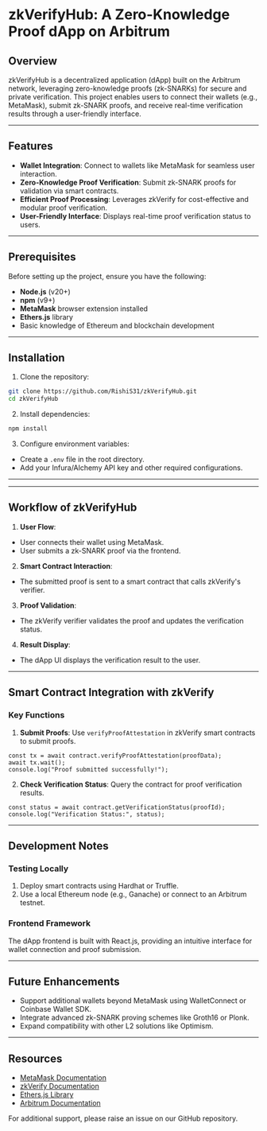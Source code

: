 # zkVerifyHub: A Zero-Knowledge Proof dApp on Arbitrum

## Overview

zkVerifyHub is a decentralized application (dApp) built on the Arbitrum network, leveraging zero-knowledge proofs (zk-SNARKs) for secure and private verification. This project enables users to connect their wallets (e.g., MetaMask), submit zk-SNARK proofs, and receive real-time verification results through a user-friendly interface.

---

## Features

- **Wallet Integration**: Connect to wallets like MetaMask for seamless user interaction.
- **Zero-Knowledge Proof Verification**: Submit zk-SNARK proofs for validation via smart contracts.
- **Efficient Proof Processing**: Leverages zkVerify for cost-effective and modular proof verification.
- **User-Friendly Interface**: Displays real-time proof verification status to users.

---

## Prerequisites

Before setting up the project, ensure you have the following:

- **Node.js** (v20+)
- **npm** (v9+)
- **MetaMask** browser extension installed
- **Ethers.js** library
- Basic knowledge of Ethereum and blockchain development

---

## Installation

1. Clone the repository:
```sh
git clone https://github.com/RishiS31/zkVerifyHub.git
cd zkVerifyHub
```
2. Install dependencies:
```sh
npm install
```

3. Configure environment variables:
- Create a `.env` file in the root directory.
- Add your Infura/Alchemy API key and other required configurations.

---

---

## Workflow of zkVerifyHub

1. **User Flow**:
 - User connects their wallet using MetaMask.
 - User submits a zk-SNARK proof via the frontend.

2. **Smart Contract Interaction**:
 - The submitted proof is sent to a smart contract that calls zkVerify's verifier.

3. **Proof Validation**:
 - The zkVerify verifier validates the proof and updates the verification status.

4. **Result Display**:
 - The dApp UI displays the verification result to the user.

---

## Smart Contract Integration with zkVerify

### Key Functions

1. **Submit Proofs**:
 Use `verifyProofAttestation` in zkVerify smart contracts to submit proofs.
 ```
 const tx = await contract.verifyProofAttestation(proofData);
 await tx.wait();
 console.log("Proof submitted successfully!");
 ```

2. **Check Verification Status**:
 Query the contract for proof verification results.
 ```
 const status = await contract.getVerificationStatus(proofId);
 console.log("Verification Status:", status);
 ```

---

## Development Notes

### Testing Locally
1. Deploy smart contracts using Hardhat or Truffle.
2. Use a local Ethereum node (e.g., Ganache) or connect to an Arbitrum testnet.

### Frontend Framework
The dApp frontend is built with React.js, providing an intuitive interface for wallet connection and proof submission.

---

## Future Enhancements

- Support additional wallets beyond MetaMask using WalletConnect or Coinbase Wallet SDK.
- Integrate advanced zk-SNARK proving schemes like Groth16 or Plonk.
- Expand compatibility with other L2 solutions like Optimism.

---

## Resources

- [MetaMask Documentation](https://docs.metamask.io)
- [zkVerify Documentation](https://docs.zkverify.io)
- [Ethers.js Library](https://docs.ethers.io)
- [Arbitrum Documentation](https://docs.arbitrum.io)

For additional support, please raise an issue on our GitHub repository.


